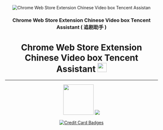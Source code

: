 


<div align="center">

 <br /> <p>

 ![Chrome Web Store Extension Chinese Video box Tencent Assistan](https://raw.githubusercontent.com/Download-Browser-Extensions/VideoBox-Tencent-Assistant/master/img/128.png)
### Chrome Web Store Extension Chinese Video box Tencent Assistant  ( 追剧助手 ) 

# Chrome Web Store Extension Chinese Video box Tencent Assistant <img src="https://raw.githubusercontent.com/Download-Browser-Extensions/VideoBox-Tencent-Assistant/master/img/48.png" width="30" /> 

---



 <img src="https://raw.githubusercontent.com/Download-Browser-Extensions/VideoBox-Tencent-Assistant/master/img/128.png" width="100" />  <a href="https://chrome.google.com/webstore/detail/video-box-tencent-assista/oifiglhgamignicpkfpfgldlnhckdjhc?hl=zh-CN"><img src="https://raw.githubusercontent.com/Download-Browser-Extensions/VideoBox-Tencent-Assistant/master/img/ChromeWebStore.png"  /></a> 
   
   <a href="http://paypal.me/MohamedOsama914/2"><img src="https://www.paypalobjects.com/webstatic/en_US/i/buttons/cc-badges-ppppcmcvdam.png" alt="Credit Card Badges" /></a>


  </p>
  <br />
  <p>


